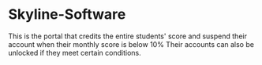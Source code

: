 # Skyline-Software
This is the portal that credits the entire students' score and suspend their account when their monthly score is below 10%
Their accounts can also be unlocked if they meet certain conditions.
